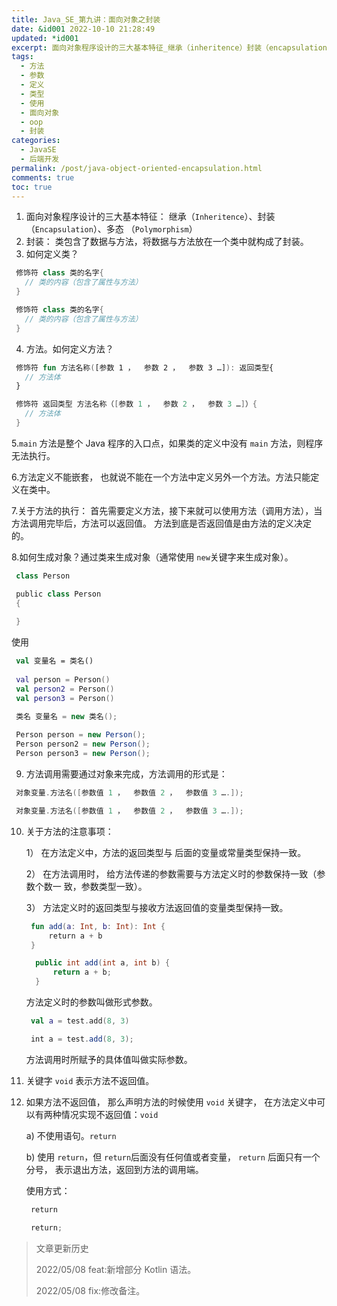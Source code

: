 ```yaml
---
title: Java_SE_第九讲：面向对象之封装
date: &id001 2022-10-10 21:28:49
updated: *id001
excerpt: 面向对象程序设计的三大基本特征_继承（inheritence​）封装（encapsulation​）多态（polymorphism​）封装_类包含了数据与方法将数据与方法放在一个类中就构成了封装。如何定义类？修饰符class类的名字{类的内容（包含了属性与方法）}修饰符class类的名字{类的内容（包含了属性与方法）}方法。如何定义方法？修饰符fun方法名称([参数参数参数…])_返回类型{方法体}修饰符返回类型方法名称（[参数参数参数…]）{方法体}main​​方法是整个java程序的入口点如果类的定义
tags:
  - 方法
  - 参数
  - 定义
  - 类型
  - 使用
  - 面向对象
  - oop
  - 封装
categories:
  - JavaSE
  - 后端开发
permalink: /post/java-object-oriented-encapsulation.html
comments: true
toc: true
---
```

1. 面向对象程序设计的三大基本特征： 继承（`Inheritence`​）、封装（`Encapsulation`​）、多态 （`Polymorphism`​）
2. 封装： 类包含了数据与方法，将数据与方法放在一个类中就构成了封装。
3. 如何定义类？

```kotlin
 修饰符 class 类的名字{
   // 类的内容（包含了属性与方法）
 }
```

```java
 修饰符 class 类的名字{
   // 类的内容（包含了属性与方法）
 }
```

4. 方法。如何定义方法？

```kotlin
 修饰符 fun 方法名称([参数 1 ，  参数 2 ，  参数 3 …]): 返回类型{
   // 方法体
 }
```

```java
 修饰符 返回类型 方法名称（[参数 1 ，  参数 2 ，  参数 3 …]）{
   // 方法体
 }
```

5.`main`​​ 方法是整个 Java 程序的入口点，如果类的定义中没有 `main`​​ 方法，则程序无法执行。

6.方法定义不能嵌套， 也就说不能在一个方法中定义另外一个方法。方法只能定义在类中。

7.关于方法的执行： 首先需要定义方法，接下来就可以使用方法（调用方法），当方法调用完毕后，方法可以返回值。 方法到底是否返回值是由方法的定义决定的。

8.如何生成对象？通过类来生成对象（通常使用 `new`​ 关键字来生成对象）。

```kotlin
 class Person
```

```java
 public class Person
 {
 ​
 }
```

使用

```kotlin
 val 变量名 = 类名()
 ​
 val person = Person()
 val person2 = Person()
 val person3 = Person()
```

```java
 类名 变量名 = new 类名();
 ​
 Person person = new Person();
 Person person2 = new Person();
 Person person3 = new Person();
```

9. 方法调用需要通过对象来完成，方法调用的形式是：

```kotlin
 对象变量.方法名([参数值 1 ，  参数值 2 ，  参数值 3 ….]);
```

```java
 对象变量.方法名([参数值 1 ，  参数值 2 ，  参数值 3 ….]);
```

10. 关于方法的注意事项：<br />

    1） 在方法定义中，方法的返回类型与  后面的变量或常量类型保持一致。

    2） 在方法调用时， 给方法传递的参数需要与方法定义时的参数保持一致（参数个数一 致，参数类型一致）。

    3） 方法定义时的返回类型与接收方法返回值的变量类型保持一致。

    ```kotlin
     fun add(a: Int, b: Int): Int {
         return a + b
     }
    ```

    ```java
      public int add(int a, int b) {
          return a + b;
      }
    ```

    方法定义时的参数叫做形式参数。

    ```kotlin
     val a = test.add(8, 3)
    ```

    ```java
     int a = test.add(8, 3);
    ```

    方法调用时所赋予的具体值叫做实际参数。
11. 关键字 `void`​ 表示方法不返回值。
12. 如果方法不返回值， 那么声明方法的时候使用 `void` 关键字， 在方法定义中可以有两种情况实现不返回值：`void`​

    a) 不使用语句。`return`​

    b) 使用 `return`​，但 `return`​ 后面没有任何值或者变量， `return`​ 后面只有一个分号， 表示退出方法，返回到方法的调用端。<br />

    使用方式：

    ```kotlin
     return
    ```

    ```java
     return;
    ```

> 文章更新历史
>
> 2022/05/08 feat:新增部分 Kotlin 语法。
>
> 2022/05/08 fix:修改备注。

‍
